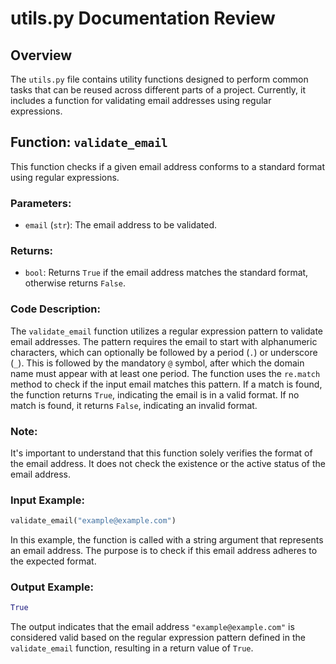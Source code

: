 # utils.py Documentation Review

## Overview

The `utils.py` file contains utility functions designed to perform common tasks that can be reused across different parts of a project. Currently, it includes a function for validating email addresses using regular expressions.

## Function: `validate_email`

This function checks if a given email address conforms to a standard format using regular expressions.

### Parameters:

- `email` (`str`): The email address to be validated.

### Returns:

- `bool`: Returns `True` if the email address matches the standard format, otherwise returns `False`.

### Code Description:

The `validate_email` function utilizes a regular expression pattern to validate email addresses. The pattern requires the email to start with alphanumeric characters, which can optionally be followed by a period (`.`) or underscore (`_`). This is followed by the mandatory `@` symbol, after which the domain name must appear with at least one period. The function uses the `re.match` method to check if the input email matches this pattern. If a match is found, the function returns `True`, indicating the email is in a valid format. If no match is found, it returns `False`, indicating an invalid format.

### Note:

It's important to understand that this function solely verifies the format of the email address. It does not check the existence or the active status of the email address.

### Input Example:

```python
validate_email("example@example.com")
```

In this example, the function is called with a string argument that represents an email address. The purpose is to check if this email address adheres to the expected format.

### Output Example:

```python
True
```

The output indicates that the email address `"example@example.com"` is considered valid based on the regular expression pattern defined in the `validate_email` function, resulting in a return value of `True`.